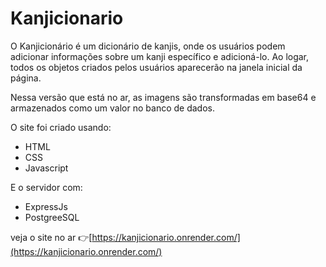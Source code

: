 # Kanjicionario

O Kanjicionário é um dicionário de kanjis, onde os usuários podem adicionar informações sobre um kanji específico e adicioná-lo. Ao logar, todos os objetos criados pelos usuários aparecerão na janela inicial da página.

Nessa versão que está no ar, as imagens são transformadas em base64 e armazenados como um valor no banco de dados.
 
O site foi criado usando:
* HTML
* CSS
* Javascript

E o servidor com:
* ExpressJs
* PostgreeSQL

veja o site no ar 👉[https://kanjicionario.onrender.com/](https://kanjicionario.onrender.com/)
